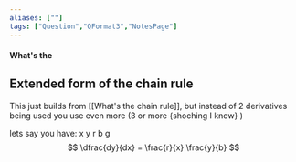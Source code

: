 ```yaml
---
aliases: [""]
tags: ["Question","QFormat3","NotesPage"]
---
```


#### What's the
## Extended form of the chain rule
This just builds from [[What's the chain rule]], but instead of 2 derivatives being used you use even more (3 or more {shoching I know} )

lets say you have:
x y  r b g
$$ \dfrac{dy}{dx} = \frac{r}{x} \frac{y}{b} $$
